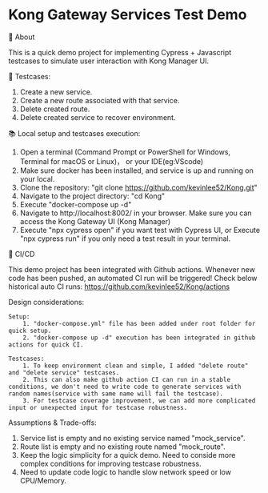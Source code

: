 # Kong Gateway Services Test Demo

🚀 About

This is a quick demo project for implementing Cypress + Javascript testcases to simulate user interaction with Kong Manager UI.

📝 Testcases:

1. Create a new service.
2. Create a new route associated with that service.
3. Delete created route.
4. Delete created service to recover environment.

📚 Local setup and testcases execution:

1. Open a terminal (Command Prompt or PowerShell for Windows, Terminal for macOS or Linux)， or your IDE(eg:VScode)
2. Make sure docker has been installed, and service is up and running on your local.
3. Clone the repository: "git clone https://github.com/kevinlee52/Kong.git"
4. Navigate to the project directory: "cd Kong"
5. Execute "docker-compose up -d"
6. Navigate to http://localhost:8002/ in your browser. Make sure you can access the Kong Gateway UI (Kong Manager)
7. Execute "npx cypress open" if you want test with Cypress UI, or Execute "npx cypress run" if you only need a test result in your terminal.

🤝 CI/CD

This demo project has been integrated with Github actions.
Whenever new code has been pushed, an automated CI run will be triggered! Check below historical auto CI runs:
https://github.com/kevinlee52/Kong/actions

Design considerations:

    Setup:
        1. "docker-compose.yml" file has been added under root folder for quick setup.
        2. "docker-compose up -d" execution has been integrated in github actions for quick CI.

    Testcases:
        1. To keep environment clean and simple, I added "delete route" and "delete service" testcases.
        2. This can also make github action CI can run in a stable conditions, we don't need to write code to generate services with random names(service with same name will fail the testcase).
        3. For testcase coverage improvement, we can add more complicated input or unexpected input for testcase robustness.

Assumptions & Trade-offs:

1. Service list is empty and no existing service named "mock_service".
2. Route list is empty and no existing route named "mock_route".
3. Keep the logic simplicity for a quick demo. Need to conside more complex conditions for improving testcase robustness.
4. Need to update code logic to handle slow network speed or low CPU/Memory.
